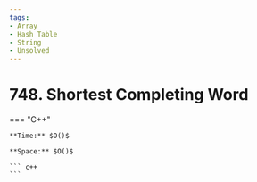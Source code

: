 ```yaml
---
tags:
- Array
- Hash Table
- String
- Unsolved
---
```



# 748. Shortest Completing Word

=== "C++"

    **Time:** $O()$

    **Space:** $O()$

    ``` c++
    ```